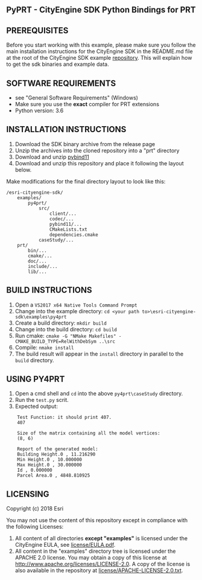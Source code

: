 PyPRT - CityEngine SDK Python Bindings for PRT
------------------------------------------


PREREQUISITES
-------------

Before you start working with this example, please make sure you follow
the main installation instructions for the CityEngine SDK in the
README.md file at the root of the CityEngine SDK example [repository](https://github.com/Esri/esri-cityengine-sdk). This will 
explain how to get the sdk binaries and example data.


SOFTWARE REQUIREMENTS
---------------------

- see "General Software Requirements" (Windows)
- Make sure you use the **exact** compiler for PRT extensions
- Python version: 3.6


INSTALLATION INSTRUCTIONS
---------------------

1. Download the SDK binary archive from the release page
1. Unzip the archives into the cloned repository into a "prt" directory
1. Download and unzip [pybind11](https://github.com/pybind/pybind11/tree/stable)
1. Download and unzip this repository and place it following the layout below.

Make modifications for the final directory layout to look like this:
```
/esri-cityengine-sdk/
    examples/
		py4prt/
			src/
				client/...
				codec/...
				pybind11/...
				CMakeLists.txt
				dependencies.cmake
			caseStudy/...
    prt/
        bin/...
        cmake/...
        doc/...
        include/...
        lib/...
```


BUILD INSTRUCTIONS
------------------

1. Open a `VS2017 x64 Native Tools Command Prompt`
1. Change into the example directory: `cd <your path to>\esri-cityengine-sdk\examples\py4prt`
1. Create a build directory: `mkdir build`
1. Change into the build directory: `cd build`
1. Run cmake: `cmake -G "NMake Makefiles" -CMAKE_BUILD_TYPE=RelWithDebSym ..\src`
1. Compile: `nmake install`
1. The build result will appear in the `install` directory in parallel to the `build` directory.


USING PY4PRT
-------------

1. Open a cmd shell and `cd` into the above `py4prt\caseStudy` directory.
1. Run the `test.py` scrit.
1. Expected output:
```
	Test Function: it should print 407.
	407

	Size of the matrix containing all the model vertices:
	(8, 6)

	Report of the generated model:
	Building Height.0 , 11.216290
	Min Height.0 , 10.000000
	Max Height.0 , 30.000000
	Id , 0.000000
	Parcel Area.0 , 4848.810925
```


LICENSING
---------

Copyright (c) 2018 Esri

You may not use the content of this repository except in compliance with the following Licenses:
  1. All content of all directories **except "examples"** is licensed under the CityEngine EULA, see [license/EULA.pdf](license/EULA.pdf).
  2. All content in the "examples" directory tree is licensed under the APACHE 2.0 license. You may obtain a copy of this license at http://www.apache.org/licenses/LICENSE-2.0. A copy of the license is also available in the repository at [license/APACHE-LICENSE-2.0.txt](license/APACHE-LICENSE-2.0.txt).
